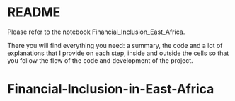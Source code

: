 

# README

Please refer to the notebook Financial_Inclusion_East_Africa.

There you will find everything you need: a summary, the code and a lot of explanations that I provide on each step, inside and outside the cells so that you follow the flow of the code and development of the project.


# Financial-Inclusion-in-East-Africa
